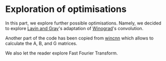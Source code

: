 # Exploration of optimisations

In this part, we explore further possible optimisations. Namely, we decided to explore [Lavin and Gray](https://doi.org/10.48550/arXiv.1509.09308)'s adaptation of [Winograd](https://doi.org/10.1137/1.9781611970364)'s convolution.

Another part of the code has been copied from [wincnn](https://github.com/andravin/wincnn) which allows to calculate the A, B, and G matrices.

We also let the reader explore Fast Fourier Transform.